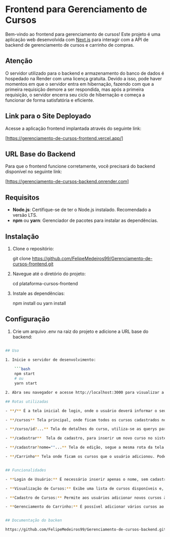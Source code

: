 # Frontend para Gerenciamento de Cursos

Bem-vindo ao frontend para gerenciamento de cursos! Este projeto é uma aplicação web desenvolvida com [Next.js](https://nextjs.org/docs) para interagir com a API de backend de gerenciamento de cursos e carrinho de compras.

## Atenção
O servidor utilizado para o backend e armazenamento do banco de dados é hospedado na Render com uma licença gratuita. Devido a isso, pode haver momentos em que o servidor entra em hibernação, fazendo com que a primeira requisição demore a ser respondida, mas após a primeira requisição, o servidor encerra seu ciclo de hibernação e começa a funcionar de forma satisfatória e eficiente.

## Link para o Site Deployado

Acesse a aplicação frontend implantada através do seguinte link:

[https://gerenciamento-de-cursos-frontend.vercel.app/]
## URL Base do Backend

Para que o frontend funcione corretamente, você precisará do backend disponível no seguinte link:

[https://gerenciamento-de-cursos-backend.onrender.com]


## Requisitos

- **Node.js**: Certifique-se de ter o Node.js instalado. Recomendado a versão LTS.
- **npm** ou **yarn**: Gerenciador de pacotes para instalar as dependências.

## Instalação

1. Clone o repositório:


   git clone https://github.com/FelipeMedeiros99/Gerenciamento-de-cursos-frontend.git

2. Navegue até o diretório do projeto:
    
    cd plataforma-cursos-frontend


3. Instale as dependências:

    npm install
    ou
    yarn install


## Configuração 

1. Crie um arquivo .env na raiz do projeto e adicione a URL base do backend:
    
```bash NEXT_PUBLIC_LINK_SERVER=https://gerenciamento-de-cursos-backend.onrender.com

## Uso

1. Inicie o servidor de desenvolvimento:
    
    ```bash
    npm start
    # ou
    yarn start

2. Abra seu navegador e acesse http://localhost:3000 para visualizar a aplicação.

## Rotas utilizadas

- **/** É a tela inicial de login, onde o usuário deverá informar o seu nome

- **/cursos** Tela principal, onde ficam todos os cursos cadastrados no sistema

- **/curso/id?...** Tela de detalhes do curso, utiliza-se as querys para pegar as informações do curso 

- **/cadastrar**  Tela de cadastro, para inserir um novo curso no sistema

- **/cadastrar?nome=""...** Tela de edição, segue a mesma rota da tela de cadastro, mas utiliza-se as querys para pegar as informações. É enviado o id do carrinho para o servidor para ser feita a manipulação no banco de dados

- **/Carrinho** Tela onde ficam os cursos que o usuário adicionou. Podem ser feitas operações de compra (fechar pedido) e de remoção. Ao efetuar qualquer uma dessas operações, o status do produto muda, ou ele some do carrinho, respectivamente.


## Funcionalidades

- **Login de Usuário:** É necessário inserir apenas o nome, sem cadastrar senha. O sistema salvará seu nome no banco de dados e armazenará suas informações de compra e carrinho.

- **Visualização de Cursos:** Exibe uma lista de cursos disponíveis e, ao clicar em um curso, permite aos usuários visualizar detalhes mmais precisos de cada curso.

- **Cadastro de Cursos:** Permite aos usuários adicionar novos cursos à plataforma, inserindo informações como nome, link para imagem, preço, preço com desconto, total de horas do curso e uma descrição detalhada do que será aprendido.

- **Gerenciamento do Carrinho:** É possível adicionar vários cursos ao carrinho de compra, removê-los e finalizar a compra, mudando o status para comprado.


## Documentação do backen

https://github.com/FelipeMedeiros99/Gerenciamento-de-cursos-backend.git
